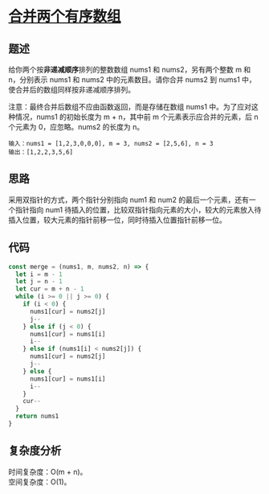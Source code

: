 # [合并两个有序数组](https://leetcode.cn/problems/merge-sorted-array/)

## 题述

给你两个按**非递减顺序**排列的整数数组 nums1 和 nums2，另有两个整数 m 和 n，分别表示 nums1 和 nums2 中的元素数目。请你合并 nums2 到 nums1 中，使合并后的数组同样按非递减顺序排列。

注意：最终合并后数组不应由函数返回，而是存储在数组 nums1 中。为了应对这种情况，nums1 的初始长度为 m + n，其中前 m 个元素表示应合并的元素，后 n 个元素为 0，应忽略。nums2 的长度为 n。

```
输入：nums1 = [1,2,3,0,0,0], m = 3, nums2 = [2,5,6], n = 3
输出：[1,2,2,3,5,6]
```

## 思路

采用双指针的方式，两个指针分别指向 num1 和 num2 的最后一个元素，还有一个指针指向 num1 待插入的位置，比较双指针指向元素的大小，较大的元素放入待插入位置，较大元素的指针前移一位，同时待插入位置指针前移一位。

## 代码

```javascript
const merge = (nums1, m, nums2, n) => {
  let i = m - 1
  let j = n - 1
  let cur = m + n - 1
  while (i >= 0 || j >= 0) {
    if (i < 0) {
      nums1[cur] = nums2[j]
      j--
    } else if (j < 0) {
      nums1[cur] = nums1[i]
      i--
    } else if (nums1[i] < nums2[j]) {
      nums1[cur] = nums2[j]
      j--
    } else {
      nums1[cur] = nums1[i]
      i--
    }
    cur--
  }
  return nums1
}
```

## 复杂度分析

时间复杂度：O(m + n)。  
空间复杂度：O(1)。
